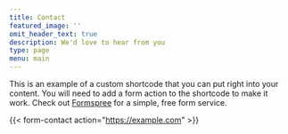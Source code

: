 ```yaml
---
title: Contact
featured_image: ''
omit_header_text: true
description: We'd love to hear from you
type: page
menu: main 
---
```



This is an example of a custom shortcode that you can put right into your content. You will need to add a form action to the shortcode to make it work. Check out [Formspree](https://formspree.io/) for a simple, free form service. 

{{< form-contact action="https://example.com"  >}}